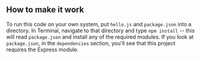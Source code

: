 ## How to make it work ##

To run this code on your own system, put `hello.js` and `package.json` into a directory. 
In Terminal, navigate to that directory and type `npm install` -- 
this will read `package.json` and install any of the required modules. If you look at `package.json`, in the `dependencies` section, 
you'll see that this project requires the Express module.
